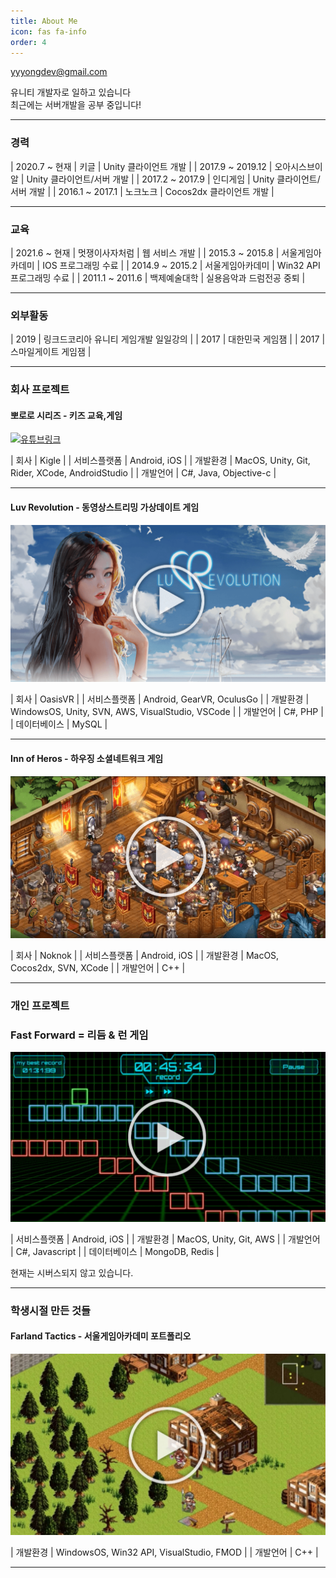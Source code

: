 ```yaml
---
title: About Me
icon: fas fa-info
order: 4
---
```


yyyongdev@gmail.com

유니티 개발자로 일하고 있습니다  
최근에는 서버개발을 공부 중입니다!  
  
---
### 경력

| 2020.7 ~ 현재 | 키글 | Unity 클라이언트 개발 |
| 2017.9 ~ 2019.12 | 오아시스브이알 | Unity 클라이언트/서버 개발 |
| 2017.2 ~ 2017.9 | 인디게임 | Unity 클라이언트/서버 개발 |
| 2016.1 ~ 2017.1 | 노크노크 | Cocos2dx 클라이언트 개발 |
  
---
### 교육

| 2021.6 ~ 현재 | 멋쟁이사자처럼 | 웹 서비스 개발 |
| 2015.3 ~ 2015.8 | 서울게임아카데미 | IOS 프로그래밍 수료 |
| 2014.9 ~ 2015.2 | 서울게임아카데미 | Win32 API 프로그래밍 수료 |
| 2011.1 ~ 2011.6 | 백제예술대학 | 실용음악과 드럼전공 중퇴 |
  
---
### 외부활동

| 2019 | 링크드코리아 유니티 게임개발 일일강의 |
| 2017 | 대한민국 게임잼 |
| 2017 | 스마일게이트 게임잼 |
  
---
### 회사 프로젝트
  
#### 뽀로로 시리즈 - 키즈 교육,게임 
[![유튜브링크](../../assets/img/aboutme/fairytale_title.png?raw=true)](https://www.youtube.com/watch?v=mwQwffmetO4)

| 회사 | Kigle |
| 서비스플랫폼 | Android, iOS |
| 개발환경 | MacOS, Unity, Git, Rider, XCode, AndroidStudio |
| 개발언어 | C#, Java, Objective-c |
  
---
#### Luv Revolution - 동영상스트리밍 가상데이트 게임
[![유튜브링크](/../assets/img/aboutme/luvr_title.png?raw=true)](https://www.youtube.com/watch?v=stR0ZLL7L2Q)

| 회사 | OasisVR |
| 서비스플랫폼 | Android, GearVR, OculusGo |
| 개발환경 | WindowsOS, Unity, SVN, AWS, VisualStudio, VSCode |
| 개발언어 | C#, PHP |
| 데이터베이스 | MySQL |
  
---
#### Inn of Heros - 하우징 소셜네트워크 게임
[![유튜브링크](/../assets/img/aboutme/innofheros_title.png?raw=true)](https://www.youtube.com/watch?v=WEBBMYvKdI4)

| 회사 | Noknok |
| 서비스플랫폼 | Android, iOS |
| 개발환경 | MacOS, Cocos2dx, SVN, XCode |
| 개발언어 | C++ |
  
---
### 개인 프로젝트
  
### Fast Forward = 리듬 & 런 게임
[![유튜브링크](/../assets/img/aboutme/fastforward_title.png?raw=true)](https://www.youtube.com/watch?v=U0e_LDCYiLE&feature=youtu.be)

| 서비스플랫폼 | Android, iOS |
| 개발환경 | MacOS, Unity, Git, AWS |
| 개발언어 | C#, Javascript |
| 데이터베이스 | MongoDB, Redis |
  
현재는 시버스되지 않고 있습니다.
  
---
### 학생시절 만든 것들
  
#### Farland Tactics - 서울게임아카데미 포트폴리오
[![유튜브링크](/../assets/img/aboutme/farlandtactics_title.jpg?raw=true)](https://www.youtube.com/watch?v=fIR1YmMeKsU)

| 개발환경 | WindowsOS, Win32 API, VisualStudio, FMOD |
| 개발언어 | C++ |

---